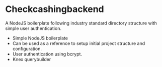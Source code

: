 # Checkcashingbackend
A NodeJS boilerplate following industry standard directory structure with simple user authentication.   

- Simple NodeJS boilerplate
- Can be used as a reference to setup initial project structure and configuration.
- User authentication using bcrypt.
- Knex querybuilder

